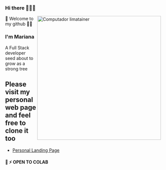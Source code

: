 ### Hi there 👩🏻‍💻
<img src="https://raw.githubusercontent.com/MicaelliMedeiros/micaellimedeiros/master/image/computer-illustration.png" min-width="400px" max-width="400px" width="400px" align="right" alt="Computador limatainer">

🌱 Welcome to my github 👊🏽

### I'm Mariana

A Full Stack developer seed about to grow as a strong tree

## Please visit my personal web page and feel free to clone it too

 - [Personal Landing Page](https://limatainer.vercel.app/)

#### 🤖 ⚡ OPEN TO COLAB
